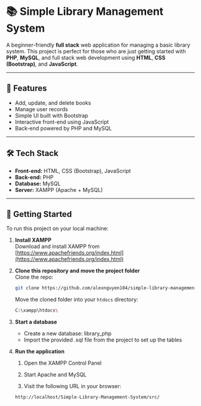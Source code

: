 # 📚 Simple Library Management System

A beginner-friendly **full stack** web application for managing a basic library system. This project is perfect for those who are just getting started with **PHP**, **MySQL**, and full stack web development using **HTML**, **CSS (Bootstrap)**, and **JavaScript**.

---

## 🚀 Features

- Add, update, and delete books
- Manage user records
- Simple UI built with Bootstrap
- Interactive front-end using JavaScript
- Back-end powered by PHP and MySQL

---

## 🛠️ Tech Stack

- **Front-end:** HTML, CSS (Bootstrap), JavaScript  
- **Back-end:** PHP  
- **Database:** MySQL  
- **Server:** XAMPP (Apache + MySQL)

---

## 🧰 Getting Started

To run this project on your local machine:

1. **Install XAMPP**  
   Download and install XAMPP from [https://www.apachefriends.org/index.html](https://www.apachefriends.org/index.html)

2. **Clone this repository and move the project folder**   
Clone the repo:
   ```bash
   git clone https://github.com/alexnguyen104/simple-library-management-system.git
   ```

   Move the cloned folder into your `htdocs` directory:
    ```bash
   C:\xampp\htdocs\
   ```
3. **Start a database**
    - Create a new database: library_php
    - Import the provided .sql file from the project to set up the tables

4. **Run the application**  
    1. Open the XAMPP Control Panel

    2. Start Apache and MySQL
    
    3. Visit the following URL in your browser:
    ```
    http://localhost/Simple-Library-Management-System/src/
    ```
